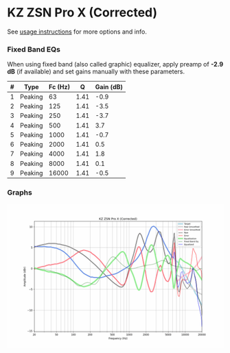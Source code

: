 # KZ ZSN Pro X (Corrected)
See [usage instructions](https://github.com/jaakkopasanen/AutoEq#usage) for more options and info.

### Fixed Band EQs
When using fixed band (also called graphic) equalizer, apply preamp of **-2.9 dB** (if available) and set gains manually with these parameters.

|   # | Type    |   Fc (Hz) |    Q |   Gain (dB) |
|-----|---------|-----------|------|-------------|
|   1 | Peaking |        63 | 1.41 |        -0.9 |
|   2 | Peaking |       125 | 1.41 |        -3.5 |
|   3 | Peaking |       250 | 1.41 |        -3.7 |
|   4 | Peaking |       500 | 1.41 |         3.7 |
|   5 | Peaking |      1000 | 1.41 |        -0.7 |
|   6 | Peaking |      2000 | 1.41 |         0.5 |
|   7 | Peaking |      4000 | 1.41 |         1.8 |
|   8 | Peaking |      8000 | 1.41 |         0.1 |
|   9 | Peaking |     16000 | 1.41 |        -0.5 |

### Graphs
![](./KZ%20ZSN%20Pro%20X%20(Corrected).png)
